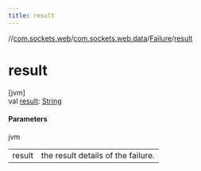 ```yaml
---
title: result
---
```

//[com.sockets.web](../../../index.html)/[com.sockets.web.data](../index.html)/[Failure](index.html)/[result](result.html)



# result



[jvm]\
val [result](result.html): [String](https://kotlinlang.org/api/latest/jvm/stdlib/kotlin/-string/index.html)



#### Parameters


jvm

| | |
|---|---|
| result | the result details of the failure. |




